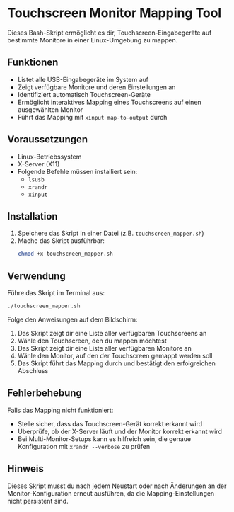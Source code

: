 # Touchscreen Monitor Mapping Tool

Dieses Bash-Skript ermöglicht es dir, Touchscreen-Eingabegeräte auf bestimmte Monitore in einer Linux-Umgebung zu mappen.

## Funktionen

- Listet alle USB-Eingabegeräte im System auf
- Zeigt verfügbare Monitore und deren Einstellungen an
- Identifiziert automatisch Touchscreen-Geräte
- Ermöglicht interaktives Mapping eines Touchscreens auf einen ausgewählten Monitor
- Führt das Mapping mit `xinput map-to-output` durch

## Voraussetzungen

- Linux-Betriebssystem
- X-Server (X11) 
- Folgende Befehle müssen installiert sein:
  - `lsusb`
  - `xrandr`
  - `xinput`

## Installation

1. Speichere das Skript in einer Datei (z.B. `touchscreen_mapper.sh`)
2. Mache das Skript ausführbar:
   ```bash
   chmod +x touchscreen_mapper.sh
   ```

## Verwendung

Führe das Skript im Terminal aus:

```bash
./touchscreen_mapper.sh
```

Folge den Anweisungen auf dem Bildschirm:

1. Das Skript zeigt dir eine Liste aller verfügbaren Touchscreens an
2. Wähle den Touchscreen, den du mappen möchtest
3. Das Skript zeigt dir eine Liste aller verfügbaren Monitore an
4. Wähle den Monitor, auf den der Touchscreen gemappt werden soll
5. Das Skript führt das Mapping durch und bestätigt den erfolgreichen Abschluss

## Fehlerbehebung

Falls das Mapping nicht funktioniert:

- Stelle sicher, dass das Touchscreen-Gerät korrekt erkannt wird
- Überprüfe, ob der X-Server läuft und der Monitor korrekt erkannt wird
- Bei Multi-Monitor-Setups kann es hilfreich sein, die genaue Konfiguration mit `xrandr --verbose` zu prüfen

## Hinweis

Dieses Skript musst du nach jedem Neustart oder nach Änderungen an der Monitor-Konfiguration erneut ausführen, da die Mapping-Einstellungen nicht persistent sind.
